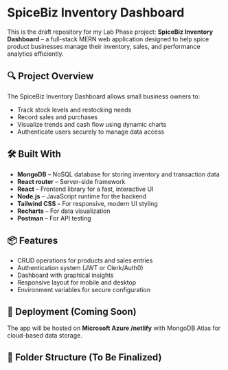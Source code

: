 # SpiceBiz Inventory Dashboard

This is the draft repository for my Lab Phase project: **SpiceBiz Inventory Dashboard** – a full-stack MERN web application designed to help spice product businesses manage their inventory, sales, and performance analytics efficiently.

## 🔍 Project Overview

The SpiceBiz Inventory Dashboard allows small business owners to:
- Track stock levels and restocking needs
- Record sales and purchases
- Visualize trends and cash flow using dynamic charts
- Authenticate users securely to manage data access

## 🛠️ Built With

- **MongoDB** – NoSQL database for storing inventory and transaction data
- **React router** – Server-side framework
- **React** – Frontend library for a fast, interactive UI
- **Node.js** – JavaScript runtime for the backend
- **Tailwind CSS** – For responsive, modern UI styling
- **Recharts** – For data visualization
- **Postman** – For API testing


## 📦 Features

- CRUD operations for products and sales entries
- Authentication system (JWT or Clerk/Auth0)
- Dashboard with graphical insights
- Responsive layout for mobile and desktop
- Environment variables for secure configuration

## 🔗 Deployment (Coming Soon)
The app will be hosted on **Microsoft Azure /netlify** with MongoDB Atlas for cloud-based data storage.

## 📁 Folder Structure (To Be Finalized)
